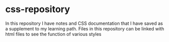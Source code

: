 # css-repository
In this repository I have notes and CSS documentation that I have saved as a supplement to my learning path.
Files in this repository can be linked with html files to see the function of various styles
